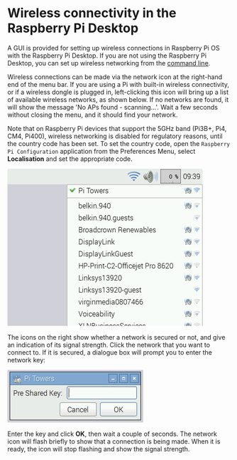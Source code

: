 # Wireless connectivity in the Raspberry Pi Desktop

A GUI is provided for setting up wireless connections in Raspberry Pi OS with the Raspberry Pi Desktop. If you are not using the Raspberry Pi Desktop, you can set up wireless networking from the [command line](wireless-cli.md).

Wireless connections can be made via the network icon at the right-hand end of the menu bar. If you are using a Pi with built-in wireless connectivity, or if a wireless dongle is plugged in, left-clicking this icon will bring up a list of available wireless networks, as shown below. If no networks are found, it will show the message 'No APs found - scanning...'. Wait a few seconds without closing the menu, and it should find your network.

Note that on Raspberry Pi devices that support the 5GHz band (Pi3B+, Pi4, CM4, Pi400), wireless networking is disabled for regulatory reasons, until the country code has been set. To set the country code, open the `Raspberry Pi Configuration` application from the Preferences Menu, select **Localisation** and set the appropriate code.

![wifi2](images/wifi2.png)

The icons on the right show whether a network is secured or not, and give an indication of its signal strength. Click the network that you want to connect to. If it is secured, a dialogue box will prompt you to enter the network key:

![key](images/key.png)

Enter the key and click **OK**, then wait a couple of seconds. The network icon will flash briefly to show that a connection is being made. When it is ready, the icon will stop flashing and show the signal strength.

